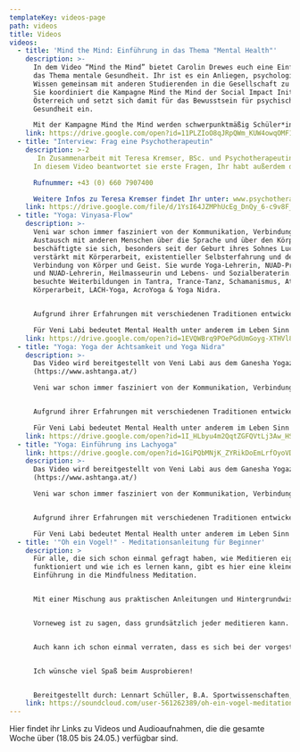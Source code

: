 ```yaml
---
templateKey: videos-page
path: videos
title: Videos
videos:
  - title: 'Mind the Mind: Einführung in das Thema "Mental Health"'
    description: >-
      In dem Video “Mind the Mind” bietet Carolin Drewes euch eine Einführung in
      das Thema mentale Gesundheit. Ihr ist es ein Anliegen, psychologisches
      Wissen gemeinsam mit anderen Studierenden in die Gesellschaft zu bringen.
      Sie koordiniert die Kampagne Mind the Mind der Social Impact Initiative in
      Österreich und setzt sich damit für das Bewusstsein für psychische
      Gesundheit ein.

      Mit der Kampagne Mind the Mind werden schwerpunktmäßig Schüler*innen durch interaktive Übungen, Rollenspiele und Gruppendiskussionen angesprochen. Nach Abschluss der fünften Welle der Kampagne sind 27 europäische Länder und mehr als 30.000 Schüler*innen erreicht worden. Das Projekt wird von der Europäischen Jugendstiftung und dem Europarat unterstützt.
    link: https://drive.google.com/open?id=11PLZIoO8qJRpQWm_KUW4owqOMF1min3l
  - title: "Interview: Frag eine Psychotherapeutin"
    description: >-2
       In Zusammenarbeit mit Teresa Kremser, BSc. und Psychotherapeutin in Ausbildung unter Supervision ermöglichen wir es Euch, Fragen zu klären, die ihr zum Thema Psychotherapie habt.
      In diesem Video beantwortet sie erste Fragen, Ihr habt außerdem die Möglichkeit sie bei weiteren Fragen oder für psychotherapeutische Beratung TELEFONISCH zu erreichen.

      Rufnummer: +43 (0) 660 7907400

      Weitere Infos zu Teresa Kremser findet Ihr unter: www.psychotherapie-kremser.at
    link: https://drive.google.com/file/d/1YsI64JZMPhUcEg_DnQy_6-c9v8F_GGgJ/view?usp=sharing
  - title: "Yoga: Vinyasa-Flow"
    description: >-
      Veni war schon immer fasziniert von der Kommunikation, Verbindung und dem
      Austausch mit anderen Menschen über die Sprache und über den Körper. So
      beschäftigte sie sich, besonders seit der Geburt ihres Sohnes Luca 1990,
      verstärkt mit Körperarbeit, existentieller Selbsterfahrung und der
      Verbindung von Körper und Geist. Sie wurde Yoga-Lehrerin, NUAD-Praktikerin
      und NUAD-Lehrerin, Heilmasseurin und Lebens- und Sozialberaterin. Sie
      besuchte Weiterbildungen in Tantra, Trance-Tanz, Schamanismus, Atem- und
      Körperarbeit, LACH-Yoga, AcroYoga & Yoga Nidra.


      Aufgrund ihrer Erfahrungen mit verschiedenen Traditionen entwickelte sie eine eigene Körperarbeit, die sie „FLOW-NUAD – The Art of Flow“ nennt.

      Für Veni Labi bedeutet Mental Health unter anderem im Leben Sinn zu finden und zu Lernen, sein menschliches Potential zum Wohle Anderer einzusetzen und zu entfalten. Es liegt ihr besonders am Herzen ihre jahrelangen (Praxis-) Erfahrungen weiterzugeben und mit Anderen teilen können.
    link: https://drive.google.com/open?id=1EVQWBrq9POePGdUmGoyg-XTHVl8AnjXG
  - title: "Yoga: Yoga der Achtsamkeit und Yoga Nidra"
    description: >-
      Das Video wird bereitgestellt von Veni Labi aus dem Ganesha Yogazentrum
      (https://www.ashtanga.at/)

      Veni war schon immer fasziniert von der Kommunikation, Verbindung und dem Austausch mit anderen Menschen über die Sprache und über den Körper. So beschäftigte sie sich, besonders seit der Geburt ihres Sohnes Luca 1990, verstärkt mit Körperarbeit, existentieller Selbsterfahrung und der Verbindung von Körper und Geist. Sie wurde Yoga-Lehrerin, NUAD-Praktikerin und NUAD-Lehrerin, Heilmasseurin und Lebens- und Sozialberaterin. Sie besuchte Weiterbildungen in Tantra, Trance-Tanz, Schamanismus, Atem- und Körperarbeit, LACH-Yoga, AcroYoga & Yoga Nidra.


      Aufgrund ihrer Erfahrungen mit verschiedenen Traditionen entwickelte sie eine eigene Körperarbeit, die sie „FLOW-NUAD – The Art of Flow“ nennt.

      Für Veni Labi bedeutet Mental Health unter anderem im Leben Sinn zu finden und zu Lernen, sein menschliches Potential zum Wohle Anderer einzusetzen und zu entfalten. Es liegt ihr besonders am Herzen ihre jahrelangen (Praxis-) Erfahrungen weiterzugeben und mit Anderen teilen können.
    link: https://drive.google.com/open?id=1I_HLbyu4m2QqtZGFQVtLj3Aw_HSTxr1w
  - title: "Yoga: Einführung ins Lachyoga"
    link: https://drive.google.com/open?id=1GiPQbMNjK_ZYRikDoEmLrfOyoVD3KOFp
    description: >-
      Das Video wird bereitgestellt von Veni Labi aus dem Ganesha Yogazentrum
      (https://www.ashtanga.at/)

      Veni war schon immer fasziniert von der Kommunikation, Verbindung und dem Austausch mit anderen Menschen über die Sprache und über den Körper. So beschäftigte sie sich, besonders seit der Geburt ihres Sohnes Luca 1990, verstärkt mit Körperarbeit, existentieller Selbsterfahrung und der Verbindung von Körper und Geist. Sie wurde Yoga-Lehrerin, NUAD-Praktikerin und NUAD-Lehrerin, Heilmasseurin und Lebens- und Sozialberaterin. Sie besuchte Weiterbildungen in Tantra, Trance-Tanz, Schamanismus, Atem- und Körperarbeit, LACH-Yoga, AcroYoga & Yoga Nidra.


      Aufgrund ihrer Erfahrungen mit verschiedenen Traditionen entwickelte sie eine eigene Körperarbeit, die sie „FLOW-NUAD – The Art of Flow“ nennt.

      Für Veni Labi bedeutet Mental Health unter anderem im Leben Sinn zu finden und zu Lernen, sein menschliches Potential zum Wohle Anderer einzusetzen und zu entfalten. Es liegt ihr besonders am Herzen ihre jahrelangen (Praxis-) Erfahrungen weiterzugeben und mit Anderen teilen können.
  - title: '"Oh ein Vogel!" - Meditationsanleitung für Beginner'
    description: >
      Für alle, die sich schon einmal gefragt haben, wie Meditieren eigentlich
      funktioniert und wie ich es lernen kann, gibt es hier eine kleine
      Einführung in die Mindfulness Meditation.


      Mit einer Mischung aus praktischen Anleitungen und Hintergrundwissen bekommt ihr die Grundhaltung und die Herangehensweise der Mindfulness Meditation näher gebracht.


      Vorneweg ist zu sagen, dass grundsätzlich jeder meditieren kann. Das einzige was wir also zum Mitmachen brauchen ist eine angenehme Sitzunterlage sowie etwas Ruhe und Zeit.


      Auch kann ich schon einmal verraten, dass es sich bei der vorgestellten Meditation nicht um ein bloßes "An-nichts-denken" handelt - wir werden uns stattdessen angenehmen Eindrücken von innen und außen zuwenden.


      Ich wünsche viel Spaß beim Ausprobieren!


      Bereitgestellt durch: Lennart Schüller, B.A. Sportwissenschaften, B.Sc. Psychologie
    link: https://soundcloud.com/user-561262389/oh-ein-vogel-meditationsanleitung-fur-beginner/s-MH4llxCBDLr
---
```

Hier findet ihr Links zu Videos und Audioaufnahmen, die die gesamte Woche über (18.05 bis 24.05.) verfügbar sind.